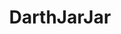 ---
title: DarthJarJar
crosslinks:
- starwarsspeculation
- Gungan_Philosophers
- StarWarsLeaks
- StarWars
- SPACEVAMPIRES
- BombadMemes
- jarjarism
- livven
- announcements
- pokemonconspiracies
- Blind
- IAmA
- thecultofkek
- youtubefactsbot
- blindpokemon
- thesupremepablo
- Ewok_Studies
- StarWarsConnections
- Star_wars_Rogue_One
- starwarscanon
---
